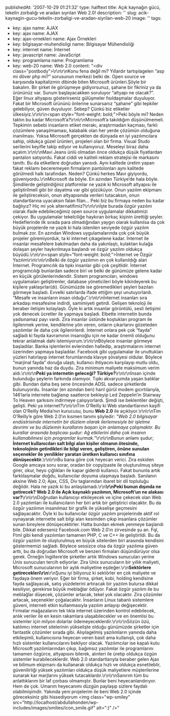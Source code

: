publishedAt: '2007-10-29 01:21:32'
type: halftext
title: Açık kaynağın gücü, tekelin zorbalığı ve aradan sıyrılan Web 2.0!
description: ''
slug: acik-kaynagin-gucu-tekelin-zorbaligi-ve-aradan-siyrilan-web-20
image: ''
tags:
  - key: ajax
    name: AJAX
  - key: ajax
    name: AJAX
  - key: ajax-ornekleri
    name: Ajax Örnekleri
  - key: bilgisayar-muhendisligi
    name: Bilgisayar Mühendisliği
  - key: internet
    name: İnternet
  - key: javascript
    name: JavaScript
  - key: programlama
    name: Programlama
  - key: web-20
    name: Web 2.0
content: "<div class=\"postbody\">\r\n\r\nKonu fena değil mi? Yıllardır tartışılagelen “asp mi döver php mi?” sorusunun merkezi belki de. Open source ve karşısında kapitalizmin dibinde biten Microsoft ürünleri.Şöyle bir bakalım. Bir şirket ile görüşmeye gidiyorsunuz, şahane bir fikriniz ya da ürününüz var. Sunum başlayacakken soruluyor “altyapı ne olacak?”. Eğer linux altyapısı gösterirseniz gülüşmeler fısıldaşmalar duyuluyor. Fakat bir Microsoft ürününü önlerine sunarsanız “şahane” gibi tepkiler gelebiliyor, güven duyuluyor. Sebep? Çünkü biz etiketler ülkesiyiz.\r\n\r\n<span style=\"font-weight: bold;\">Peki böyle mi? Neden taktın bu kadar Microsoft’a?</span>\r\n\r\nMicrosoft’a takıldığım düşünülmemeli. Tepkimin sebebi insanların etiket merakı, araştırmadan kaçması, farklı çözümlere yanaşılmaması, kalabalık olan her yerde çözümün olduğuna inanılması. Yoksa Microsoft gerçekten de dünyada en iyi yazılımcılara sahip, oldukça güzel ürünleri, projeleri olan bir firma. Visual Studo serilerini keyifle takip ediyor ve kullanıyoruz. Meseleyi biraz daha açalım.\r\n\r\nMavi Jeans ünlü olmadan önce oldukça düşük fiyatlardan pantalon satıyordu. Fakat ciddi ve kaliteli reklam stratejisi ile markasını tanıttı. Bu da etiketlere doğrudan yansıdı. Aynı kalitede üretim yapan fakat reklamı beceremeyen firmaların pantolonları aynı kalitede görülmedi halk tarafından. Neden? Çünkü herkes Mavi giyiyordu, güveniyordu.\r\nMicrosoft da böyle. En azından Türkiye’de hala böyle. Şimdilerde geliştirdiğiniz platformlar ne yazık ki Microsoft altyapısı ile geliştirilmeli gibi bir dayatma var gibi gözüküyor. Onun yazılım ekipmanı ile geliştireceksin, onun altyapısında verileri tutacaksın, onun standartlarına uyacaksın falan filan… Peki biz bu firmaya neden bu kadar bağlıyız? Hiç mi yok alternatifimiz?\r\n\r\nİşte burada özgür yazılım olarak ifade edebileceğimiz open source uygulamalar dikkatimizi çekiyor. Bu uygulamalar tekelciliğe haykıran birkaç kişinin ürettiği şeyler. Hedeflerinde ilk sırada para olmadığından yaygın olarak kullanılsa da çok büyük projelerde ne yazık ki hala istenilen seviyede özgür yazılım bulmak zor. En azından Windows uygulamalarında çok çok büyük projeler göremiyorduk, ta ki internet çıkagelene kadar. İnternet ile insanlar mesafelere bakılmadan daha da yakınlaştı, kulaktan kulağa dolaşan şeyler haykırılmaya başlandı ve özgür yazılım oldukça büyüdü.\r\n\r\n<span style=\"font-weight: bold;\">İnternet ve Özgür Yazılım\r\n</span>\r\n\r\nBelki de özgür yazılımın en çok kullanıldığı alan İnternet. Programcılık da tıpkı insanlar gibi çok çeşitlidir. İnternet programcılığı bunlardan sadece biri ve belki de günümüze gelene kadar en küçük görülenlerindendir. Sistem programcıları, windows uygulamaları geliştirenler, database yöneticileri böyle kikirdeyerek bu kişilere yaklaşırlar(dı). Günümüzde ise göremedikleri şeyleri bazıları görmeye başladı. Evvelki satırlarda ifade ettiğim şeyi unutuyorlardı. “Mesafe ve insanların insan olduğu”.\r\n\r\nİnternet insanları sıra arkadaşı mesafesine indirdi, samimiyeti getirdi. Gelişen teknoloji ile beraber iletişim kolaylaştı. Öyle ki artık insanlar görüntülü, sesli iletişimi yok denecek ücretler ile yapmaya başladı. Elbette internetin bunda yadsınamaz payı vardı. Zira insanlar üstünde koştukları program ile ilgilenmek yerine, kendilerine yön veren, onların çıkarlarını gözeteden yazılımlar ile daha çok ilgilenirlerdi. İnternet onlara pek çok “fayda” sağladı ki fayda kavramının insanoğlu için ne kadar önemli olduğunu tekrar anlatmak dahi istemiyorum.\r\n\r\nBöylece insanlar görmeye başladılar. Banka işlemlerini evlerinden halledip, araştırmalarını internet üzerinden yapmaya başladılar. Facebook gibi uygulamalar ile unuttukları yüzleri hatırlayıp internet forumlarında klavye şövalyesi oldular. Böylece “marjinal fayda” doruğa ulaştı, kullanıcı ihtiyacını karşılayıp mutlu oldu, bunun yanında haz da duydu. Zira minimum maliyete maksimum verim aldı.\r\n\r\n<strong>Peki ya internetin geleceği? Türkiye?</strong>\r\n\r\nİnsan içinde bulunduğu şeylerin farkında olamıyor. Tıpkı akvaryumda yaşan balıklar gibi. Bundan daha beş sene öncesinde ADSL sadece şirketlerde bulunuyordu. İnsanlar (en azından ben) harıl gürül modem gıcırtılarıyla, 146′larla internete bağlanıp saatlerce bekleyip Led Zeppelin’in Stairway To Heaven şarkısını indirmeye çalışıyorlardı. Şimdi ise beklentiler değişti, gelişti. Peki ya internet?\r\n\r\nTim O’Reilly ki Web standartlarının kaşifi olan O’Reilly Media’nın kurucusu, bunu <strong>Web 2.0</strong> ile açıklıyor.\r\n\r\nTim O’Reilly’e göre Web 2.0′ın kısmen tanımı şöyledir: <em>“Web 2.0 bilgisayar endüstrisinde internetin bir düzlem olarak ilerlemesiyle bir işletme devrimi ve bu düzlemin kurallarını başarı için anlamaya çalışmaktır. Bu kurallar arasında başlıcası şudur: Ağ etkilerini daha çok insanın kullanabilmesi için programlar kurmak.”</em>\r\n\r\nBunun anlamı şudur; <strong>İnternet kullanıcıları salt bilgi alan kişiler olmanın ötesinde, teknolojinin getirdikleri ile bilgi veren, geliştiren, önüne sunulan seçenekler ile yenilikler yaratan üretken kullanıcı sınıfına dönüşecektir.</strong>\r\n\r\nBu bana göre çok heyecan verici. Zira eskiden Google amcaya soru sorar, oradan bir copy/paste ile oluşturulmuş siteye girer, okur, heyo çığlıkları ile kapar giderdi kullanıcı. Fakat bununla artık farklılaşmalar doğdu, kullanıcılar doyuma ulaşmaya başladı. Sanılanın aksine Web 2.0; Ajax, CSS, Div taglarından ibaret bir dil topluluğu değildir. Hala ne yazık ki bu anlaşılamadı.\r\n<strong>\r\nPeki bunun dışında ne getirecek? Web 2.0 ile Açık kaynaklı yazılımın, Microsoft’un ne alakası var?</strong>\r\n\r\nDoğrudan kullanıcıyı etkileyecek ve içine çekecek olan Web 2.0 yazılımları ile kullanıcıların her biri artık bir geliştirici olacaktır. Bu da özgür yazılımın insanılmaz bir grafik ile yükselişe geçmesini sağlayacaktır. Öyle ki bu kullanıcılar özgür yazılım projelerinde aktif rol oynayarak internette salt bilgi alan kesimden çıkıp insanlara çözümler sunan bireylere dönüşecektirler. Hatta bundan ekmek yenmeye başlandı bile. Dikkat ederseniz Facebook.com Web 2.0′ın zirvesinde şu an. Fql, Ftml gibi kendi yazılımları tamamen PHP, C ve C++ ile geliştirildi. Bu da özgür yazılım ile oluşturulmuş en büyük sitelerden biri arasında kendisini göstermemizi sağladı. Böylece sessizce olsa da özgür yazılıma güven arttı, bu da doğrudan Microsoft ve benzeri firmaları düşündürüyor olsa gerek. Örneğin İngiltere’de şirketler artık Windows sunucuları yerine Unix sunucuları tercih ediyorlar. Zira Unix sunucuların bir yıllık maliyeti, Microsoft sunucularının bir aylık maliyetine eşdeğer.\r\n<strong>Sektörlere getirecekleri\r\n</strong>\r\nŞunu iyi biliyoruz ki sektörler en çok maliyete ve faydaya önem veriyor. Eğer bir firma, şirket, kobi, holding kendisine fayda sağlayacak, satış yüzdelerini artıracak bir yazılım bulursa dikkat kesiliyor, gerekirse büyük meblağlar ödüyor. Fakat özgür yazılım ile bu meblağlar düşecek, çözümler artacak, tekel yok olacaktır. Zira çözümler artacak, seçenekler çoğalacaktır. İnsanların Linux tabanlı sistemlere güveni, interneti etkin kullanmasıyla yazılım anlayışı değişecektir. Firmalar mağazalarını tek tıkla internet üzerinden kontrol edebilecek, anlık veriler ile en kesin rakamlara ulaşabilecekler ve en önemlisi bu sistemler için milyon dolarlar ödemeyeceklerdir.\r\n\r\nSözün özü, katılımcı internet sitelerinin yükselişte olduğu günümüzde şirketler için fantastik çözümler sırada gibi. Alışılagelmiş yazılımların yanında daha etkileşimli, kullanıcısına heyecan veren basit ama kullanışlı, çok daha hızlı sistemler kullanıcılarını bekliyor olacak. Yazılımcılar ise kapalı kutu Microsoft yazılımlarından çıkıp, bağımsız yazılımlar ile programlarını tamamen özgürce, altyapısını bilerek, alınteri ile üretip oldukça özgün sistemler kurabileceklerdir. Web 2.0 standartlarıyla beraber gelen Ajax ve bilimum ekipmanı da kullanarak oldukça hızlı ve oldukça esnetileblir, güvenilirliği yüksek yazılımları oldukça düşük maliyetlere müşterilerine sunarak kar marjlarını yüksek tutacaklardır.\r\n\r\nSanırım tüm bu anlattıklarım bir laf çorbası olmamıştır. Bunlar beni heyecanlandırıyor. Hem de çok. Umarım heyecanımı düzgün paylaşıp sizlere faydalı olabilmişimdir. Yakında yeni projelerim ile beni Web 2.0 içinde göreceksiniz gibi hissediyorum <img class=\"wp-smiley\" src=\"http://localhost/abdullahonden/wp-includes/images/smilies/icon_smile.gif\" alt=\":)\" /></div>"
